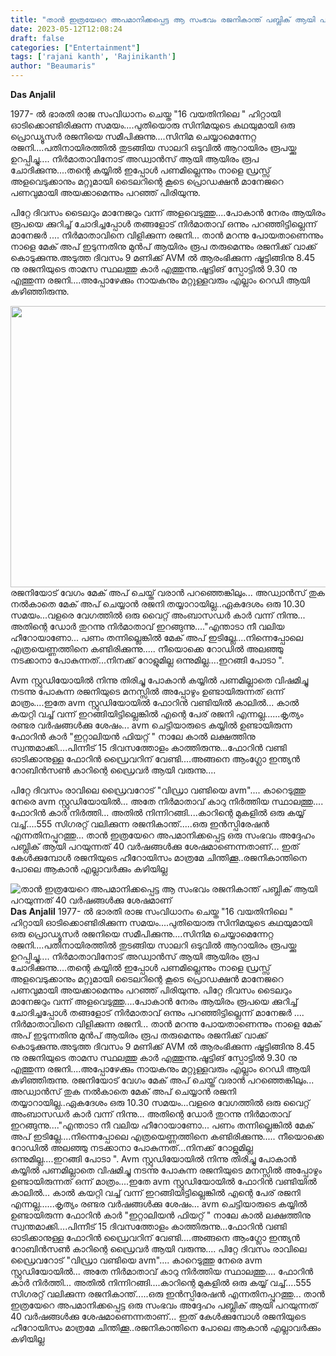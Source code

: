 ```yaml
---
title: "താൻ ഇത്രയേറെ അപമാനിക്കപ്പെട്ട ആ സംഭവം രജനികാന്ത് പബ്ലിക് ആയി പറയുന്നത് 40 വർഷങ്ങൾക്കു ശേഷമാണ്"
date: 2023-05-12T12:08:24
draft: false
categories: ["Entertainment"]
tags: ['rajani kanth', 'Rajinikanth']
author: "Beaumaris"
---
```


<strong>Das Anjalil </strong>

1977- ൽ ഭാരതി രാജ സംവിധാനം ചെയ്ത "16 വയതിനിലെ " ഹിറ്റായി ഓടിക്കൊണ്ടിരിക്കുന്ന സമയം....പുതിയൊരു സിനിമയുടെ കഥയുമായി ഒരു പ്രൊഡ്യൂസർ രജനിയെ സമീപിക്കുന്നു....സിനിമ ചെയ്യാമെന്നേറ്റ രജനി....പതിനായിരത്തിൽ തുടങ്ങിയ സാലറി ഒടുവിൽ ആറായിരം രൂപയ്ക്കു ഉറപ്പിച്ചു.... നിർമാതാവിനോട് അഡ്വാൻസ് ആയി ആയിരം രൂപ ചോദിക്കുന്നു....തന്റെ കയ്യിൽ ഇപ്പോൾ പണമില്ലെന്നും നാളെ ഡ്രസ്സ്‌ അളവെടുക്കാനും മറ്റുമായി ടൈലറിന്റെ കൂടെ പ്രൊഡക്ഷൻ മാനേജറെ പണവുമായി അയക്കാമെന്നും പറഞ്ഞ് പിരിയുന്നു.

പിറ്റേ ദിവസം ടൈലറും മാനേജറും വന്ന് അളവെടുത്തു....പോകാൻ നേരം ആയിരം രൂപയെ ക്കുറിച്ച് ചോദിച്ചപ്പോൾ തങ്ങളോട് നിർമാതാവ് ഒന്നും പറഞ്ഞിട്ടില്ലെന്ന് മാനേജർ .... നിർമാതാവിനെ വിളിക്കുന്ന രജനി... താൻ മറന്നു പോയതാണെന്നും നാളെ മേക് അപ് ഇടുന്നതിനു മുൻപ് ആയിരം രൂപ തരുമെന്നും രജനിക്ക് വാക്ക് കൊടുക്കുന്നു.അടുത്ത ദിവസം 9 മണിക്ക് AVM ൽ ആരംഭിക്കുന്ന ഷൂട്ടിങ്ങിനു 8.45 നു രജനിയുടെ താമസ സ്ഥലത്തു കാർ എത്തുന്നു.ഷൂട്ടിങ് സ്പോട്ടിൽ 9.30 നു എത്തുന്ന രജനി....അപ്പോഴേക്കും നായകനും മറ്റുള്ളവരും എല്ലാം റെഡി ആയി കഴിഞ്ഞിരുന്നു.

<a href="https://cdn.boolokam.com/articles/2023/05/QFQFFFFQQ.jpg"><img class="size-large wp-image-395332 aligncenter" src="https://cdn.boolokam.com/articles/2023/05/QFQFFFFQQ-1024x576.jpg" alt="" width="800" height="450" /></a>രജനിയോട് വേഗം മേക് അപ് ചെയ്ത് വരാൻ പറഞ്ഞെങ്കിലും... അഡ്വാൻസ് തുക നൽകാതെ മേക് അപ് ചെയ്യാൻ രജനി തയ്യാറായില്ല..ഏകദേശം ഒരു 10.30 സമയം...വളരെ വേഗത്തിൽ ഒരു വൈറ്റ് അംബാസഡർ കാർ വന്ന് നിന്നു... അതിന്റെ ഡോർ തുറന്നു നിർമാതാവ് ഇറങ്ങുന്നു...."എന്താടാ നീ വലിയ ഹീറോയാണോ... പണം തന്നില്ലെങ്കിൽ മേക് അപ് ഇടില്ലേ....നിന്നെപ്പോലെ എത്രയെണ്ണത്തിനെ കണ്ടിരിക്കുന്നു..... നീയൊക്കെ റോഡിൽ അലഞ്ഞു നടക്കാനാ പോകുന്നത്...നിനക്ക് റോളുമില്ല ഒന്നുമില്ല....ഇറങ്ങി പോടാ ".

Avm സ്റ്റുഡിയോയിൽ നിന്നു തിരിച്ചു പോകാൻ കയ്യിൽ പണമില്ലാതെ വിഷമിച്ചു നടന്നു പോകുന്ന രജനിയുടെ മനസ്സിൽ അപ്പോഴും ഉണ്ടായിരുന്നത് ഒന്ന് മാത്രം....ഇതേ avm സ്റ്റുഡിയോയിൽ ഫോറിൻ വണ്ടിയിൽ കാലിൽ... കാൽ കയറ്റി വച്ച് വന്ന് ഇറങ്ങിയിട്ടില്ലെങ്കിൽ എന്റെ പേര് രജനി എന്നല്ല......കൃത്യം രണ്ടര വർഷങ്ങൾക്കു ശേഷം... avm ചെട്ടിയാരുടെ കയ്യിൽ ഉണ്ടായിരുന്ന ഫോറിൻ കാർ "ഇറ്റാലിയൻ ഫിയറ്റ് " നാലേ കാൽ ലക്ഷത്തിനു സ്വന്തമാക്കി....പിന്നീട് 15 ദിവസത്തോളം കാത്തിരുന്നു...ഫോറിൻ വണ്ടി ഓടിക്കാനുള്ള ഫോറിൻ ഡ്രൈവറിന് വേണ്ടി....അങ്ങനെ ആംഗ്ലോ ഇന്ത്യൻ റോബിൻസൺ കാറിന്റെ ഡ്രൈവർ ആയി വരുന്നു....

പിറ്റേ ദിവസം രാവിലെ ഡ്രൈവറോട് "വിഡ്രാ വണ്ടിയെ avm".... കാറെടുത്തു നേരെ avm സ്റ്റുഡിയോയിൽ... അതേ നിർമാതാവ് കാറു നിർത്തിയ സ്ഥാലത്തു.... ഫോറിൻ കാർ നിർത്തി... അതിൽ നിന്നിറങ്ങി....കാറിന്റെ മുകളിൽ ഒരു കയ്യ് വച്ച്....555 സിഗരറ്റ് വലിക്കുന്ന രജനികാന്ത്.....ഒരു ഇൻസ്പിരേഷൻ എന്നതിനപ്പുറത്തു... താൻ ഇത്രയേറെ അപമാനിക്കപ്പെട്ട ഒരു സംഭവം അദ്ദേഹം പബ്ലിക് ആയി പറയുന്നത് 40 വർഷങ്ങൾക്കു ശേഷമാണെന്നതാണ്... ഇത് കേൾക്കുമ്പോൾ രജനിയുടെ ഹീറോയിസം മാത്രമേ ചിന്തിക്കൂ..രജനികാന്തിനെ പോലെ ആകാൻ എല്ലാവർക്കും കഴിയില്ല


![താൻ ഇത്രയേറെ അപമാനിക്കപ്പെട്ട ആ സംഭവം രജനികാന്ത് പബ്ലിക് ആയി പറയുന്നത് 40 വർഷങ്ങൾക്കു ശേഷമാണ്](https://cdn.boolokam.com/articles/2023/05/QFQFFFFQQ-1024x576.jpg)**Das Anjalil** 1977- ൽ ഭാരതി രാജ സംവിധാനം ചെയ്ത "16 വയതിനിലെ " ഹിറ്റായി ഓടിക്കൊണ്ടിരിക്കുന്ന സമയം....പുതിയൊരു സിനിമയുടെ കഥയുമായി ഒരു പ്രൊഡ്യൂസർ രജനിയെ സമീപിക്കുന്നു....സിനിമ ചെയ്യാമെന്നേറ്റ രജനി....പതിനായിരത്തിൽ തുടങ്ങിയ സാലറി ഒടുവിൽ ആറായിരം രൂപയ്ക്കു ഉറപ്പിച്ചു.... നിർമാതാവിനോട് അഡ്വാൻസ് ആയി ആയിരം രൂപ ചോദിക്കുന്നു....തന്റെ കയ്യിൽ ഇപ്പോൾ പണമില്ലെന്നും നാളെ ഡ്രസ്സ്‌ അളവെടുക്കാനും മറ്റുമായി ടൈലറിന്റെ കൂടെ പ്രൊഡക്ഷൻ മാനേജറെ പണവുമായി അയക്കാമെന്നും പറഞ്ഞ് പിരിയുന്നു. പിറ്റേ ദിവസം ടൈലറും മാനേജറും വന്ന് അളവെടുത്തു....പോകാൻ നേരം ആയിരം രൂപയെ ക്കുറിച്ച് ചോദിച്ചപ്പോൾ തങ്ങളോട് നിർമാതാവ് ഒന്നും പറഞ്ഞിട്ടില്ലെന്ന് മാനേജർ .... നിർമാതാവിനെ വിളിക്കുന്ന രജനി... താൻ മറന്നു പോയതാണെന്നും നാളെ മേക് അപ് ഇടുന്നതിനു മുൻപ് ആയിരം രൂപ തരുമെന്നും രജനിക്ക് വാക്ക് കൊടുക്കുന്നു.അടുത്ത ദിവസം 9 മണിക്ക് AVM ൽ ആരംഭിക്കുന്ന ഷൂട്ടിങ്ങിനു 8.45 നു രജനിയുടെ താമസ സ്ഥലത്തു കാർ എത്തുന്നു.ഷൂട്ടിങ് സ്പോട്ടിൽ 9.30 നു എത്തുന്ന രജനി....അപ്പോഴേക്കും നായകനും മറ്റുള്ളവരും എല്ലാം റെഡി ആയി കഴിഞ്ഞിരുന്നു. [](https://cdn.boolokam.com/articles/2023/05/QFQFFFFQQ.jpg)രജനിയോട് വേഗം മേക് അപ് ചെയ്ത് വരാൻ പറഞ്ഞെങ്കിലും... അഡ്വാൻസ് തുക നൽകാതെ മേക് അപ് ചെയ്യാൻ രജനി തയ്യാറായില്ല..ഏകദേശം ഒരു 10.30 സമയം...വളരെ വേഗത്തിൽ ഒരു വൈറ്റ് അംബാസഡർ കാർ വന്ന് നിന്നു... അതിന്റെ ഡോർ തുറന്നു നിർമാതാവ് ഇറങ്ങുന്നു...."എന്താടാ നീ വലിയ ഹീറോയാണോ... പണം തന്നില്ലെങ്കിൽ മേക് അപ് ഇടില്ലേ....നിന്നെപ്പോലെ എത്രയെണ്ണത്തിനെ കണ്ടിരിക്കുന്നു..... നീയൊക്കെ റോഡിൽ അലഞ്ഞു നടക്കാനാ പോകുന്നത്...നിനക്ക് റോളുമില്ല ഒന്നുമില്ല....ഇറങ്ങി പോടാ ". Avm സ്റ്റുഡിയോയിൽ നിന്നു തിരിച്ചു പോകാൻ കയ്യിൽ പണമില്ലാതെ വിഷമിച്ചു നടന്നു പോകുന്ന രജനിയുടെ മനസ്സിൽ അപ്പോഴും ഉണ്ടായിരുന്നത് ഒന്ന് മാത്രം....ഇതേ avm സ്റ്റുഡിയോയിൽ ഫോറിൻ വണ്ടിയിൽ കാലിൽ... കാൽ കയറ്റി വച്ച് വന്ന് ഇറങ്ങിയിട്ടില്ലെങ്കിൽ എന്റെ പേര് രജനി എന്നല്ല......കൃത്യം രണ്ടര വർഷങ്ങൾക്കു ശേഷം... avm ചെട്ടിയാരുടെ കയ്യിൽ ഉണ്ടായിരുന്ന ഫോറിൻ കാർ "ഇറ്റാലിയൻ ഫിയറ്റ് " നാലേ കാൽ ലക്ഷത്തിനു സ്വന്തമാക്കി....പിന്നീട് 15 ദിവസത്തോളം കാത്തിരുന്നു...ഫോറിൻ വണ്ടി ഓടിക്കാനുള്ള ഫോറിൻ ഡ്രൈവറിന് വേണ്ടി....അങ്ങനെ ആംഗ്ലോ ഇന്ത്യൻ റോബിൻസൺ കാറിന്റെ ഡ്രൈവർ ആയി വരുന്നു.... പിറ്റേ ദിവസം രാവിലെ ഡ്രൈവറോട് "വിഡ്രാ വണ്ടിയെ avm".... കാറെടുത്തു നേരെ avm സ്റ്റുഡിയോയിൽ... അതേ നിർമാതാവ് കാറു നിർത്തിയ സ്ഥാലത്തു.... ഫോറിൻ കാർ നിർത്തി... അതിൽ നിന്നിറങ്ങി....കാറിന്റെ മുകളിൽ ഒരു കയ്യ് വച്ച്....555 സിഗരറ്റ് വലിക്കുന്ന രജനികാന്ത്.....ഒരു ഇൻസ്പിരേഷൻ എന്നതിനപ്പുറത്തു... താൻ ഇത്രയേറെ അപമാനിക്കപ്പെട്ട ഒരു സംഭവം അദ്ദേഹം പബ്ലിക് ആയി പറയുന്നത് 40 വർഷങ്ങൾക്കു ശേഷമാണെന്നതാണ്... ഇത് കേൾക്കുമ്പോൾ രജനിയുടെ ഹീറോയിസം മാത്രമേ ചിന്തിക്കൂ..രജനികാന്തിനെ പോലെ ആകാൻ എല്ലാവർക്കും കഴിയില്ല
